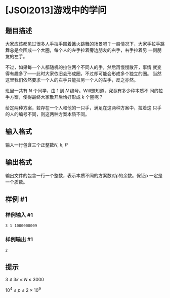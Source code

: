 # [JSOI2013]游戏中的学问 

## 题目描述

大家应该都见过很多人手拉手围着篝火跳舞的场景吧？一般情况下，大家手拉手跳舞总是会围成一个大圈，每个人的左手拉着旁边朋友的右手，右手拉着另
一侧朋友的左手。

不过，如果每一个人都随机的拉住两个不同人的手，然后再慢慢散开，事情
就变得有趣多了——此时大家依旧会形成圈，不过却可能会形成多个独立的圈。
当然这里我们依然要求一个人的右手只能拉另一个人的左手，反之亦然。

班里一共有 $N$ 个同学，由 $1$ 到 $N$ 编号。Will想知道，究竟有多少种本质不
同的拉手方案，使得最终大家散开后恰好形成 $k$ 个圈呢？

给定两种方案，若存在一个人和他的一只手，满足在这两种方案中，拉着这
只手的人的编号不同，则这两种方案本质不同。

## 输入格式

输入一行包含三个正整数$N,~k,~P$

## 输出格式

输出文件的包含一行一个整数，表示本质不同的方案数对p的余数。保证p
一定是一个质数。

## 样例 #1

### 样例输入 #1
```
3 1 1000000009
```

### 样例输出 #1

```
2
```

## 提示

$3~\leq~3k~\leq~N~\leq~3000$

$10^4~\leq~p~\leq~2~\times~10^9$
